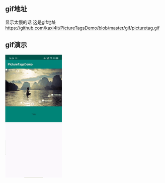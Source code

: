 ## gif地址
显示太慢的话 这是gif地址
https://github.com/kaxi4it/PictureTagsDemo/blob/master/gif/picturetag.gif

## gif演示
![image](https://github.com/kaxi4it/PictureTagsDemo/blob/master/gif/picturetag.gif)

